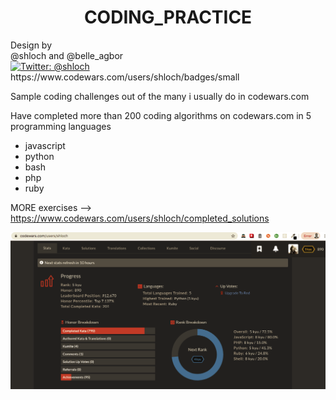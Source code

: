 <h1 align="center">CODING_PRACTICE</h1>
<p>
            Design by <br />
            @shloch and @belle_agbor  <br />
            <a href="https://twitter.com/shloch" target="_blank">
                <img alt="Twitter: @shloch" src="https://img.shields.io/twitter/follow/shloch.svg?style=social" />
            </a> <br/>
                https://www.codewars.com/users/shloch/badges/small
</p>

Sample coding challenges out of the many i usually do in codewars.com

Have completed more than 200 coding algorithms on codewars.com in 5 programming languages
- javascript
- python
- bash
- php
- ruby

MORE exercises --> https://www.codewars.com/users/shloch/completed_solutions

![alt text](https://github.com/shloch/CODING_PRACTICE/blob/master/profile.png)
